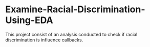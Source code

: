 # Examine-Racial-Discrimination-Using-EDA
This project consist of an analysis conducted to check if racial discrimination is influence callbacks.
